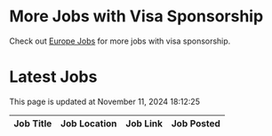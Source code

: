 # More Jobs with Visa Sponsorship

Check out [Europe Jobs](https://github.com/sureshparimi/europejobs#latest-jobs) for more jobs with visa sponsorship.

# Latest Jobs

This page is updated at November 11, 2024 18:12:25

| Job Title | Job Location | Job Link | Job Posted |
| --- | --- | --- | --- |
